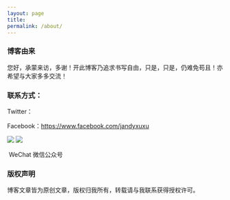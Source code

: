 ```yaml
---
layout: page
title: 
permalink: /about/ 
---
```


### 博客由来

您好，承蒙来访，多谢！开此博客乃追求书写自由，只是，只是，仍难免苟且！亦希望与大家多多交流！

### 联系方式：

Twitter：

[https://twitter.com/jandyxu]: https://twitter.com/jandyxu

Facebook：https://www.facebook.com/jandyxuxu                                               

![](https://raw.githubusercontent.com/jandyxu/jandyxu.github.io/master/images/%E5%BE%AE%E4%BF%A1%E5%8F%B7.jpg)     ![](https://raw.githubusercontent.com/jandyxu/jandyxu.github.io/master/images/%E5%85%AC%E4%BC%97%E5%8F%B7.jpg)

​                                    WeChat                                                                       微信公众号

### 版权声明

博客文章皆为原创文章，版权归我所有，转载请与我联系获得授权许可。

